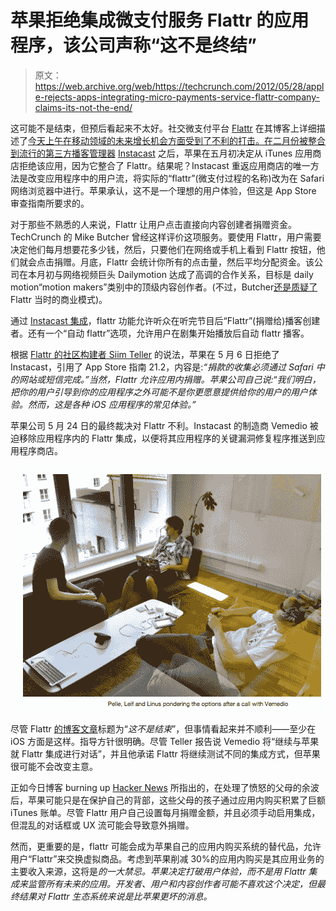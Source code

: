 # 苹果拒绝集成微支付服务 Flattr 的应用程序，该公司声称“这不是终结”

> 原文：<https://web.archive.org/web/https://techcrunch.com/2012/05/28/apple-rejects-apps-integrating-micro-payments-service-flattr-company-claims-its-not-the-end/>

这可能不是结束，但预后看起来不太好。社交微支付平台 [Flattr](https://web.archive.org/web/20221005143752/http://flattr.com/) 在其博客上详细描述了[今天上午在移动领域的未来增长机会方面受到了不利的打击。在二月份被整合到流行的第三方播客管理器](https://web.archive.org/web/20221005143752/http://blog.flattr.net/2012/05/apple-rejected-flattr-but-its-not-the-end/) [Instacast](https://web.archive.org/web/20221005143752/http://vemedio.de/) 之后，苹果在五月初决定从 iTunes 应用商店拒绝该应用，因为它整合了 Flattr。结果呢？Instacast 重返应用商店的唯一方法是改变应用程序中的用户流，将实际的“flattr”(微支付过程的名称)改为在 Safari 网络浏览器中进行。苹果承认，这不是一个理想的用户体验，但这是 App Store 审查指南所要求的。

对于那些不熟悉的人来说，Flattr 让用户点击直接向内容创建者捐赠资金。TechCrunch 的 Mike Butcher 曾经这样评价这项服务。要使用 Flattr，用户需要决定他们每月想要花多少钱，然后，只要他们在网络或手机上看到 Flattr 按钮，他们就会点击捐赠。月底，Flattr 会统计你所有的点击量，然后平均分配资金。该公司在本月初与网络视频巨头 Dailymotion 达成了高调的合作关系，目标是 daily motion“motion makers”类别中的顶级内容创作者。(不过，Butcher[还是质疑了](https://web.archive.org/web/20221005143752/https://beta.techcrunch.com/2012/05/02/flattr-finally-lands-big-dailymotion-deal-but-its-business-model-still-sucks/) Flattr 当时的商业模式)。

通过 [Instacast 集成](https://web.archive.org/web/20221005143752/http://blog.flattr.net/2012/04/instacast-the-podcatcher-that-gives-back/)，flattr 功能允许听众在听完节目后“Flattr”(捐赠给)播客创建者。还有一个“自动 flattr”选项，允许用户在剧集开始播放后自动 flattr 播客。

根据 [Flattr 的社区构建者 Siim Teller](https://web.archive.org/web/20221005143752/http://blog.flattr.net/2012/05/apple-rejected-flattr-but-its-not-the-end/) 的说法，苹果在 5 月 6 日拒绝了 Instacast，引用了 App Store 指南 21.2，内容是:*“捐款的收集必须通过 Safari 中的网站或短信完成。”*当然，Flattr 允许应用内捐赠。苹果公司自己说:*“我们明白，把你的用户引导到你的应用程序之外可能不是你更愿意提供给你的用户的用户体验。然而，这是各种 iOS 应用程序的常见体验。”*

苹果公司 5 月 24 日的最终裁决对 Flattr 不利。Instacast 的制造商 Vemedio 被迫移除应用程序内的 Flattr 集成，以便将其应用程序的关键漏洞修复程序推送到应用程序商店。

[![](img/2e603ee7fd0e567201b69dca2efae45b.png "flattr-founders")](https://web.archive.org/web/20221005143752/https://beta.techcrunch.com/2012/05/28/apple-rejects-apps-integrating-micro-payments-service-flattr-company-claims-its-not-the-end/flattr-founders/)

尽管 Flattr [的博客文章](https://web.archive.org/web/20221005143752/http://blog.flattr.net/2012/05/apple-rejected-flattr-but-its-not-the-end/)标题为“*这不是结束*”，但事情看起来并不顺利——至少在 iOS 方面是这样。指导方针很明确。尽管 Teller 报告说 Vemedio 将“继续与苹果就 Flattr 集成进行对话”，并且他承诺 Flattr 将继续测试不同的集成方式，但苹果很可能不会改变主意。

正如今日博客 burning up [Hacker News](https://web.archive.org/web/20221005143752/http://news.ycombinator.com/item?id=4033636) 所指出的，在处理了愤怒的父母的余波后，苹果可能只是在保护自己的背部，这些父母的孩子通过应用内购买积累了巨额 iTunes 账单。尽管 Flattr 用户自己设置每月捐赠金额，并且必须手动启用集成，但混乱的对话框或 UX 流可能会导致意外捐赠。

然而，更重要的是，flattr 可能会成为苹果自己的应用内购买系统的替代品，允许用户“Flattr”来交换虚拟商品。考虑到苹果削减 30%的应用内购买是其应用业务的主要收入来源，这将是*的一大禁忌。苹果决定打破用户体验，而不是用 Flattr 集成来监管所有未来的应用。开发者、用户和内容创作者可能不喜欢这个决定，但最终结果对 Flattr 生态系统来说是比苹果更坏的消息。*